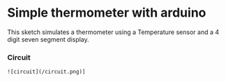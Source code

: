 # Simple thermometer with arduino

This sketch simulates a thermometer using a Temperature sensor and a 4 digit seven segment display.

### Circuit
```
![circuit](/circuit.png)]
